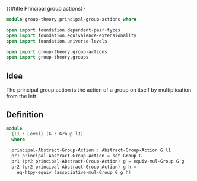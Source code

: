 {{#title  Principal group actions}}

```agda
module group-theory.principal-group-actions where

open import foundation.dependent-pair-types
open import foundation.equivalence-extensionality
open import foundation.universe-levels

open import group-theory.group-actions
open import group-theory.groups
```

## Idea

The principal group action is the action of a group on itself by multiplication from the left

## Definition

```agda
module _
  {l1 : Level} (G : Group l1)
  where
  
  principal-Abstract-Group-Action : Abstract-Group-Action G l1
  pr1 principal-Abstract-Group-Action = set-Group G
  pr1 (pr2 principal-Abstract-Group-Action) g = equiv-mul-Group G g
  pr2 (pr2 principal-Abstract-Group-Action) g h =
    eq-htpy-equiv (associative-mul-Group G g h)
```
